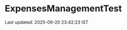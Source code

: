 # ExpensesManagementTest




































































































































































































































Last updated: 2025-09-20 23:42:23 IST
